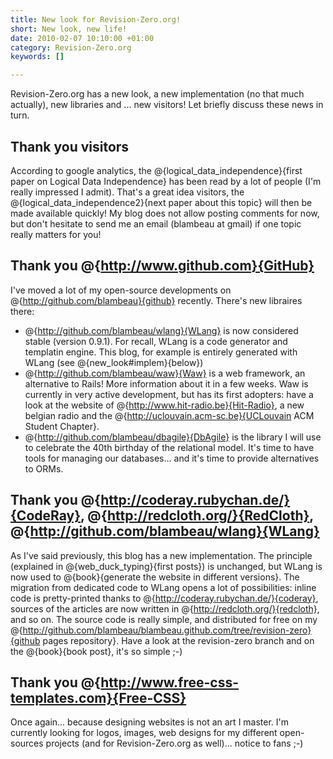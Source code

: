 ```yaml
--- 
title: New look for Revision-Zero.org!
short: New look, new life!
date: 2010-02-07 10:10:00 +01:00
category: Revision-Zero.org
keywords: []

---
```

Revision-Zero.org has a new look, a new implementation (no that much actually), new libraries and ... new visitors! Let briefly discuss these news in turn.

## Thank you visitors

According to google analytics, the @{logical_data_independence}{first paper on Logical Data Independence} has been read by a lot of people (I'm really impressed I admit). That's a great idea visitors, the @{logical_data_independence2}{next paper about this topic} will then be made available quickly! My blog does not allow posting comments for now, but don't hesitate to send me an email (blambeau at gmail) if one topic really matters for you!

## Thank you @{http://www.github.com}{GitHub}

I've moved a lot of my open-source developments on @{http://github.com/blambeau}{github} recently. There's new libraires there: 

* @{http://github.com/blambeau/wlang}{WLang} is now considered stable (version 0.9.1). For recall, WLang is a code generator and templatin engine. This blog, for example is entirely generated with WLang (see @{new_look#implem}{below})
* @{http://github.com/blambeau/waw}{Waw} is a web framework, an alternative to Rails! More information about it in a few weeks. Waw is currently in very active development, but has its first adopters: have a look at the website of @{http://www.hit-radio.be}{Hit-Radio}, a new belgian radio and the @{http://uclouvain.acm-sc.be}{UCLouvain ACM Student Chapter}.
* @{http://github.com/blambeau/dbagile}{DbAgile} is the library I will use to celebrate the 40th birthday of the relational model. It's time to have tools for managing our databases... and it's time to provide alternatives to ORMs.

## Thank you @{http://coderay.rubychan.de/}{CodeRay}, @{http://redcloth.org/}{RedCloth}, @{http://github.com/blambeau/wlang}{WLang}

As I've said previously, this blog has a new implementation. The principle (explained in @{web_duck_typing}{first posts}) is unchanged, but WLang is now used to @{book}{generate the website in different versions}. The migration from dedicated code to WLang opens a lot of possibilities: inline code is pretty-printed thanks to @{http://coderay.rubychan.de/}{coderay}, sources of the articles are now written in @{http://redcloth.org/}{redcloth}, and so on. The source code is really simple, and distributed for free on my @{http://github.com/blambeau/blambeau.github.com/tree/revision-zero}{github pages repository}. Have a look at the revision-zero branch and on the @{book}{book post}, it's so simple ;-)

## Thank you @{http://www.free-css-templates.com}{Free-CSS}

Once again... because designing websites is not an art I master. I'm currently looking for logos, images, web designs for my different open-sources projects (and for Revision-Zero.org as well)... notice to fans ;-)